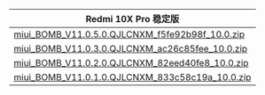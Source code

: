 | Redmi 10X Pro  稳定版    |
| ---- |
| [miui_BOMB_V11.0.5.0.QJLCNXM_f5fe92b98f_10.0.zip](https://hugeota.d.miui.com/V11.0.5.0.QJLCNXM/miui_BOMB_V11.0.5.0.QJLCNXM_f5fe92b98f_10.0.zip)    |
| [miui_BOMB_V11.0.3.0.QJLCNXM_ac26c85fee_10.0.zip](https://hugeota.d.miui.com/V11.0.3.0.QJLCNXM/miui_BOMB_V11.0.3.0.QJLCNXM_ac26c85fee_10.0.zip)    |
| [miui_BOMB_V11.0.2.0.QJLCNXM_82eed40fe8_10.0.zip](https://hugeota.d.miui.com/V11.0.2.0.QJLCNXM/miui_BOMB_V11.0.2.0.QJLCNXM_82eed40fe8_10.0.zip)    |
| [miui_BOMB_V11.0.1.0.QJLCNXM_833c58c19a_10.0.zip](https://hugeota.d.miui.com/V11.0.1.0.QJLCNXM/miui_BOMB_V11.0.1.0.QJLCNXM_833c58c19a_10.0.zip)    |
